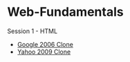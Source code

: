 # Web-Fundamentals

<p>
Session 1 - HTML
<ul>
    
<li><a href="https://github.com/Abdelrahmanhassan1/Web-Fundamentals/tree/main/Session%201%20-%20HTML/Google2006%20Clone">Google 2006 Clone</a></li>
<li><a href="https://github.com/Abdelrahmanhassan1/Web-Fundamentals/tree/main/Session%201%20-%20HTML/Yahoo2009%20Clone">Yahoo 2009 Clone</a></li>
</ol>
</p>
